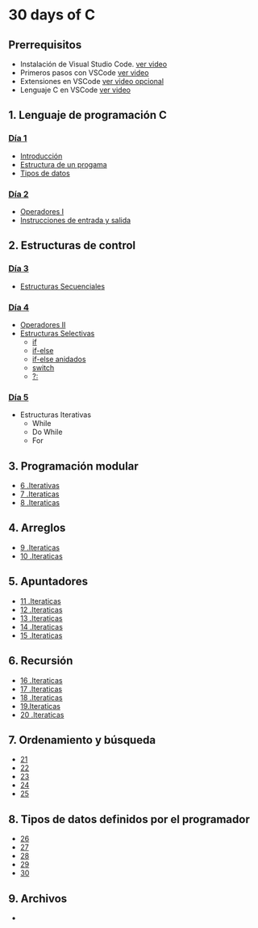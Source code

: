 # 30 days of C

## Prerrequisitos

* Instalación de Visual Studio Code. [ver video](https://youtu.be/IV2ueI02Uzg)
* Primeros pasos con VSCode [ver video](https://youtu.be/eurOEmEnwyg)
* Extensiones en VSCode [ver video opcional](https://youtu.be/AUkU4hVtoXc)
* Lenguaje C en VSCode [ver video](https://youtu.be/ZU53l80r4h4)

## 1. Lenguaje de programación C

### [Día 1](./01_day_introduction/README.MD)

* [Introducción](https://github.com/christiane-millan/30-days-of-C/tree/main/01_day_introduction#introducci%C3%B3n)
* [Estructura de un progama](https://github.com/christiane-millan/30-days-of-C/tree/main/01_day_introduction#estructura-de-un-programa)
* [Tipos de datos](https://github.com/christiane-millan/30-days-of-C/tree/main/01_day_introduction#tipos-de-datos)

### [Día 2](https://github.com/christiane-millan/30-days-of-C/tree/main/02_day_operators)

* [Operadores I](https://github.com/christiane-millan/30-days-of-C/tree/main/02_day_operators#operadores-i)
* [Instrucciones de entrada y salida](https://github.com/christiane-millan/30-days-of-C/tree/main/02_day_operators#instrucciones-de-entrada-y-salida)

## 2. Estructuras de control

### [Día 3](https://github.com/christiane-millan/30-days-of-C/tree/main/03_day__sequential)

* [Estructuras Secuenciales](https://github.com/christiane-millan/30-days-of-C/tree/main/03_day__sequential#estructuras-secuenciales)

### [Día 4](https://github.com/christiane-millan/30-days-of-C/tree/main/04_day_selective)

* [Operadores II](https://github.com/christiane-millan/30-days-of-C/tree/main/04_day_selective#operadores-ii-comparaci%C3%B3n-y-l%C3%B3gicos)
* [Estructuras Selectivas](https://github.com/christiane-millan/30-days-of-C/tree/main/04_day_selective#estructuras-selectivas)
  * [if](https://github.com/christiane-millan/30-days-of-C/tree/main/04_day_selective#la-sentencia-if)
  * [if-else](https://github.com/christiane-millan/30-days-of-C/tree/main/04_day_selective#la-sentencia-if-else)
  * [if-else anidados](https://github.com/christiane-millan/30-days-of-C/tree/main/04_day_selective#sentencias-if-else-anidadas)
  * [switch](https://github.com/christiane-millan/30-days-of-C/tree/main/04_day_selective#sentencia-switch)
  * [?:](https://github.com/christiane-millan/30-days-of-C/tree/main/04_day_selective#operador--)

### [Día 5](./05_day_iterative/README.md)

* Estructuras Iterativas
  * While
  * Do While
  * For

## 3. Programación modular

* [6 .Iterativas]()
* [7 .Iteraticas]()
* [8 .Iteraticas]()


## 4. Arreglos

* [9 .Iteraticas]()
* [10 .Iteraticas]()

## 5. Apuntadores

* [11 .Iteraticas]()
* [12 .Iteraticas]()
* [13 .Iteraticas]()
* [14 .Iteraticas]()
* [15 .Iteraticas]()

## 6. Recursión

* [16 .Iteraticas]()
* [17 .Iteraticas]()
* [18 .Iteraticas]()
* [19.Iteraticas]()
* [20 .Iteraticas]()

## 7. Ordenamiento y búsqueda

* [21]()
* [22]()
* [23]()
* [24]()
* [25]()

## 8. Tipos de datos definidos por el programador

* [26]()
* [27]()
* [28]()
* [29]()
* [30]()

## 9. Archivos

*